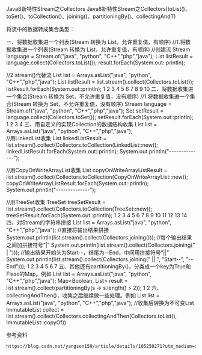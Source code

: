 Java8新特性Stream之Collectors
Java8新特性Stream之Collectors(toList()、toSet()、toCollection()、joining()、partitioningBy()、collectingAndT)

将流中的数据转成集合类型：

一、将数据收集进一个列表(Stream 转换为 List，允许重复值，有顺序)
//1.将数据收集进一个列表(Stream 转换为 List，允许重复值，有顺序)
//创建流
Stream<String> language = Stream.of("java", "python", "C++","php","java");
List<String> listResult = language.collect(Collectors.toList());
result.forEach(System.out::println);

//2.stream()代替流
List<String> list = Arrays.asList("java", "python", "C++","php","java");
      List<String> listResult = list.stream().collect(Collectors.toList());
      listResult.forEach(System.out::println);
1
2
3
4
5
6
7
8
9
10
二、将数据收集进一个集合(Stream 转换为 Set，不允许重复值，没有顺序)
//1.将数据收集进一个集合(Stream 转换为 Set，不允许重复值，没有顺序)
Stream<String> language = Stream.of("java", "python", "C++","php","java");
Set<String> setResult = language.collect(Collectors.toSet());
setResult.forEach(System.out::println);
1
2
3
4
三、用自定义的实现Collection的数据结构收集
List<String> list = Arrays.asList("java", "python", "C++","php","java");  
//用LinkedList收集
List<String> linkedListResult = list.stream().collect(Collectors.toCollection(LinkedList::new));
linkedListResult.forEach(System.out::println);
System.out.println("--------------");

//用CopyOnWriteArrayList收集
List<String> copyOnWriteArrayListResult = list.stream().collect(Collectors.toCollection(CopyOnWriteArrayList::new));
copyOnWriteArrayListResult.forEach(System.out::println);
System.out.println("--------------");

//用TreeSet收集
TreeSet<String> treeSetResult = list.stream().collect(Collectors.toCollection(TreeSet::new));
treeSetResult.forEach(System.out::println);
1
2
3
4
5
6
7
8
9
10
11
12
13
14
四、对Stream的字符串拼接
List<String> list = Arrays.asList("java", "python", "C++","php","java");
//直接将输出结果拼接
System.out.println(list.stream().collect(Collectors.joining()));
//每个输出结果之间加拼接符号“|”
System.out.println(list.stream().collect(Collectors.joining(" | ")));
//输出结果开始头为Start--，结尾为--End，中间用拼接符号“||”
System.out.println(list.stream().collect(Collectors.joining(" || ", "Start--", "--End")));
1
2
3
4
5
6
7
五、其他还有partitioningBy()，分类成一个key为True和Flase的Map。例如
List<String> list = Arrays.asList("java", "python", "C++","php","java");
Map<Boolean, List<String>> result = list.stream().collect(partitioningBy(s -> s.length() > 2));
1
2
六、collectingAndThen()，收集之后继续做一些处理。例如
List<String> list = Arrays.asList("java", "python", "C++","php","java");
//收集后转换为不可变List
ImmutableList<String> collect = list.stream().collect(Collectors.collectingAndThen(Collectors.toList(), ImmutableList::copyOf))

参考资料

```html
https://blog.csdn.net/yangsen159/article/details/105250271?utm_medium=distribute.pc_relevant.none-task-blog-BlogCommendFromMachineLearnPai2-3.channel_param&depth_1-utm_source=distribute.pc_relevant.none-task-blog-BlogCommendFromMachineLearnPai2-3.channel_param
```